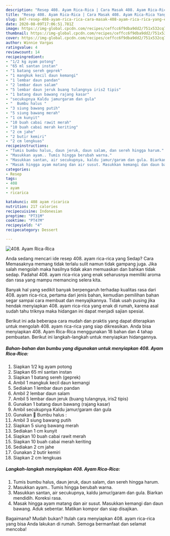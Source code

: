```yaml
---
description: "Resep 408. Ayam Rica-Rica | Cara Masak 408. Ayam Rica-Rica Yang Enak dan Simpel"
title: "Resep 408. Ayam Rica-Rica | Cara Masak 408. Ayam Rica-Rica Yang Enak dan Simpel"
slug: 847-resep-408-ayam-rica-rica-cara-masak-408-ayam-rica-rica-yang-enak-dan-simpel
date: 2020-08-09T17:06:51.781Z
image: https://img-global.cpcdn.com/recipes/ceffcc6f9dba9dd2/751x532cq70/408-ayam-rica-rica-foto-resep-utama.jpg
thumbnail: https://img-global.cpcdn.com/recipes/ceffcc6f9dba9dd2/751x532cq70/408-ayam-rica-rica-foto-resep-utama.jpg
cover: https://img-global.cpcdn.com/recipes/ceffcc6f9dba9dd2/751x532cq70/408-ayam-rica-rica-foto-resep-utama.jpg
author: Winnie Vargas
ratingvalue: 4
reviewcount: 14
recipeingredient:
- "1/2 kg ayam potong"
- "65 ml santan instan"
- "1 batang sereh geprek"
- "1 mangkuk kecil daun kemangi"
- "1 lembar daun pandan"
- "2 lembar daun salam"
- "5 lembar daun jeruk buang tulangnya iris2 tipis"
- "1 batang daun bawang rajang kasar"
- "secukupnya Kaldu jamurgaram dan gula"
- "  Bumbu halus "
- "3 siung bawang putih"
- "5 siung bawang merah"
- "1 cm kunyit"
- "10 buah cabai rawit merah"
- "10 buah cabai merah keriting"
- "2 cm jahe"
- "2 butir kemiri"
- "2 cm lengkuas"
recipeinstructions:
- "Tumis bumbu halus, daun jeruk, daun salam, dan sereh hingga harum."
- "Masukkan ayam.. Tumis hingga berubah warna."
- "Masukkan santan, air secukupnya, kaldu jamur/garam dan gula. Biarkan mendidih. Koreksi rasa."
- "Masak hingga ayam matang dan air susut. Masukkan kemangi dan daun bawang. Aduk sebentar. Matikan kompor dan siap disajikan."
categories:
- Resep
tags:
- 408
- ayam
- ricarica

katakunci: 408 ayam ricarica 
nutrition: 217 calories
recipecuisine: Indonesian
preptime: "PT31M"
cooktime: "PT47M"
recipeyield: "4"
recipecategory: Dessert

---
```



![408. Ayam Rica-Rica](https://img-global.cpcdn.com/recipes/ceffcc6f9dba9dd2/751x532cq70/408-ayam-rica-rica-foto-resep-utama.jpg)

Anda sedang mencari ide resep 408. ayam rica-rica yang Sedap? Cara Memasaknya memang tidak terlalu sulit namun tidak gampang juga. Jika salah mengolah maka hasilnya tidak akan memuaskan dan bahkan tidak sedap. Padahal 408. ayam rica-rica yang enak seharusnya memiliki aroma dan rasa yang mampu memancing selera kita.



Banyak hal yang sedikit banyak berpengaruh terhadap kualitas rasa dari 408. ayam rica-rica, pertama dari jenis bahan, kemudian pemilihan bahan segar sampai cara membuat dan menyajikannya. Tidak usah pusing jika hendak menyiapkan 408. ayam rica-rica yang enak di rumah, karena asal sudah tahu triknya maka hidangan ini dapat menjadi sajian spesial.


Berikut ini ada beberapa cara mudah dan praktis yang dapat diterapkan untuk mengolah 408. ayam rica-rica yang siap dikreasikan. Anda bisa menyiapkan 408. Ayam Rica-Rica menggunakan 18 bahan dan 4 tahap pembuatan. Berikut ini langkah-langkah untuk menyiapkan hidangannya.

<!--inarticleads1-->

##### Bahan-bahan dan bumbu yang digunakan untuk menyiapkan 408. Ayam Rica-Rica:

1. Siapkan 1/2 kg ayam potong
1. Siapkan 65 ml santan instan
1. Siapkan 1 batang sereh (geprek)
1. Ambil 1 mangkuk kecil daun kemangi
1. Sediakan 1 lembar daun pandan
1. Ambil 2 lembar daun salam
1. Ambil 5 lembar daun jeruk (buang tulangnya, iris2 tipis)
1. Gunakan 1 batang daun bawang (rajang kasar)
1. Ambil secukupnya Kaldu jamur/garam dan gula
1. Gunakan  💮 Bumbu halus :
1. Ambil 3 siung bawang putih
1. Siapkan 5 siung bawang merah
1. Sediakan 1 cm kunyit
1. Siapkan 10 buah cabai rawit merah
1. Siapkan 10 buah cabai merah keriting
1. Sediakan 2 cm jahe
1. Gunakan 2 butir kemiri
1. Siapkan 2 cm lengkuas




<!--inarticleads2-->

##### Langkah-langkah menyiapkan 408. Ayam Rica-Rica:

1. Tumis bumbu halus, daun jeruk, daun salam, dan sereh hingga harum.
1. Masukkan ayam.. Tumis hingga berubah warna.
1. Masukkan santan, air secukupnya, kaldu jamur/garam dan gula. Biarkan mendidih. Koreksi rasa.
1. Masak hingga ayam matang dan air susut. Masukkan kemangi dan daun bawang. Aduk sebentar. Matikan kompor dan siap disajikan.




Bagaimana? Mudah bukan? Itulah cara menyiapkan 408. ayam rica-rica yang bisa Anda lakukan di rumah. Semoga bermanfaat dan selamat mencoba!
